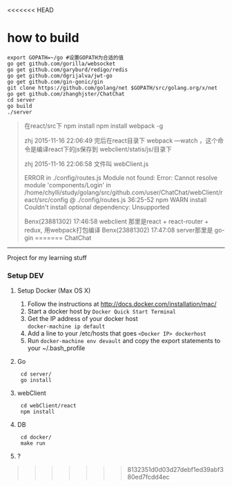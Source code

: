 <<<<<<< HEAD
# how to build
```
export GOPATH=~/go #设置GOPATH为合适的值
go get github.com/gorilla/websocket
go get github.com/garyburd/redigo/redis
go get github.com/dgrijalva/jwt-go
go get github.com/gin-gonic/gin
git clone https://github.com/golang/net $GOPATH/src/golang.org/x/net
go get github.com/zhanghjster/ChatChat
cd server
go build
./server
```


>在react/src下 npm install
>npm install webpack -g
>
>zhj 2015-11-16 22:06:49
>完后在react目录下  webpack —watch ，这个命令是编译react下的js保存到 webclient/statis/js/目录下 
>
>zhj 2015-11-16 22:06:58
>文件叫 webClient.js
>
>ERROR in ./config/routes.js
>Module not found: Error: Cannot resolve module 'components/Login' in /home/chylli/study/golang/src/github.com/user/ChatChat/webClient/react/src/config
> @ ./config/routes.js 36:25-52
> npm WARN install Couldn't install optional dependency: Unsupported
>
>Benx(23881302) 17:46:58 
>webclient 那里是react + react-router + redux, 用webpack打包编译
>Benx(23881302) 17:47:08 
>server那里是 go-gin
=======
ChatChat
--------

Project for my learning stuff

### Setup DEV ###


1. Setup Docker (Max OS X)

	1. Follow the instructions at http://docs.docker.com/installation/mac/
	2. Start a docker host by `Docker Quick Start Terminal`
	3. Get the IP address of your docker host  
		`docker-machine ip default`
	4. Add a line to your /etc/hosts that goes `<Docker IP> dockerhost`
	5. Run `docker-machine env devault` and copy the export statements to your ~/.bash_profile

2. Go


		cd server/
      	go install 
   
2. webClient

		cd webClient/react
		npm install
		
3. DB
		
		cd docker/
		make run
		
	
4. ? 
	
		
		
>>>>>>> 8132351d0d03d27debf1ed39abf380ed7fcdd4ec
